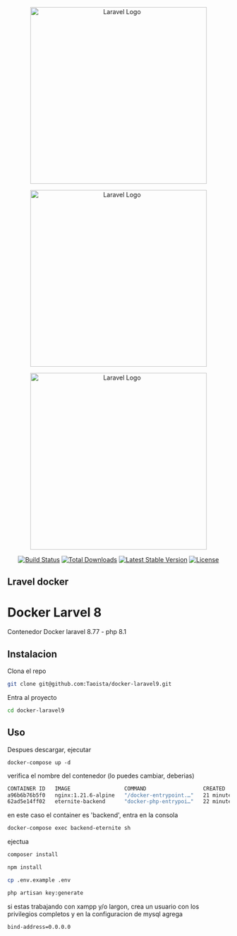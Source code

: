<p align="center"><a href="https://laravel.com" target="_blank"><img src="https://d1.awsstatic.com/acs/characters/Logos/Docker-Logo_Horizontel_279x131.b8a5c41e56b77706656d61080f6a0217a3ba356d.png" width="400" alt="Laravel Logo"></a></p>

<p align="center"><a href="https://laravel.com" target="_blank"><img src="https://raw.githubusercontent.com/laravel/art/master/logo-lockup/5%20SVG/2%20CMYK/1%20Full%20Color/laravel-logolockup-cmyk-red.svg" width="400" alt="Laravel Logo"></a></p>

<p align="center"><a href="https://laravel.com" target="_blank"><img src="https://eternite.cl/assets/images/logo_.png" width="400" alt="Laravel Logo"></a></p>






<p align="center">
<a href="https://github.com/laravel/framework/actions"><img src="https://github.com/laravel/framework/workflows/tests/badge.svg" alt="Build Status"></a>
<a href="https://packagist.org/packages/laravel/framework"><img src="https://img.shields.io/packagist/dt/laravel/framework" alt="Total Downloads"></a>
<a href="https://packagist.org/packages/laravel/framework"><img src="https://img.shields.io/packagist/v/laravel/framework" alt="Latest Stable Version"></a>
<a href="https://packagist.org/packages/laravel/framework"><img src="https://img.shields.io/packagist/l/laravel/framework" alt="License"></a>
</p>

## Lravel docker

# Docker Larvel 8

Contenedor Docker laravel 8.77 - php 8.1

## Instalacion

Clona el repo

```bash
git clone git@github.com:Taoista/docker-laravel9.git
```
Entra al proyecto
```bash
cd docker-laravel9
```

## Uso
Despues descargar, ejecutar

```docker
docker-compose up -d
```
verifica el nombre del contenedor (lo puedes cambiar, deberias)

```bash
CONTAINER ID   IMAGE                 COMMAND                  CREATED          STATUS          PORTS                  NAMES
a96b6b76b5f0   nginx:1.21.6-alpine   "/docker-entrypoint.…"   21 minutes ago   Up 21 minutes   0.0.0.0:8001->80/tcp   webserver-eternite
62ad5e14ff02   eternite-backend      "docker-php-entrypoi…"   22 minutes ago   Up 22 minutes   9000/tcp               backend-eternite
```
en este caso el container es 'backend', entra en la consola

```bash
docker-compose exec backend-eternite sh
```
ejectua

```bash
composer install
```
```bash
npm install
```
```bash
cp .env.example .env
```
```bash
php artisan key:generate
```
si estas trabajando con xampp y/o largon, crea un usuario con los privilegios completos y en la configuracion de mysql agrega
```bash
bind-address=0.0.0.0
```





